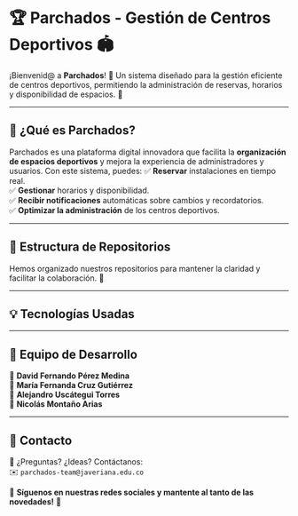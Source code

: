 # 🏆 Parchados - Gestión de Centros Deportivos 🏟️

¡Bienvenid@ a **Parchados**! 🎉 Un sistema diseñado para la gestión eficiente de centros deportivos, permitiendo la administración de reservas, horarios y disponibilidad de espacios. 🚀

---

## 🌟 ¿Qué es Parchados?
Parchados es una plataforma digital innovadora que facilita la **organización de espacios deportivos** y mejora la experiencia de administradores y usuarios. Con este sistema, puedes:
✅ **Reservar** instalaciones en tiempo real.  
✅ **Gestionar** horarios y disponibilidad.  
✅ **Recibir notificaciones** automáticas sobre cambios y recordatorios.  
✅ **Optimizar la administración** de los centros deportivos.

---

## 📂 Estructura de Repositorios  
Hemos organizado nuestros repositorios para mantener la claridad y facilitar la colaboración. 🚀


---

## 💡 Tecnologías Usadas


---

## 🤝 Equipo de Desarrollo  
🎯 **David Fernando Pérez Medina**  
🎯 **María Fernanda Cruz Gutiérrez**  
🎯 **Alejandro Uscátegui Torres**  
🎯 **Nicolás Montaño Arias**  



---

## 📩 Contacto
📧 ¿Preguntas? ¿Ideas? Contáctanos:  
✉️ `parchados-team@javeriana.edu.co`  

👥 **Síguenos en nuestras redes sociales y mantente al tanto de las novedades!** 🚀  
